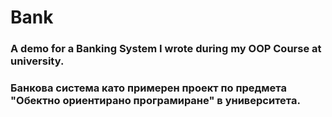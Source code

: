# Bank

### A demo for a Banking System I wrote during my OOP Course at university.
### Банкова система като примерен проект по предмета "Обектно ориентирано програмиране" в университета.
